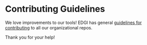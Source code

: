 # Contributing Guidelines

We love improvements to our tools! EDGI has general [guidelines for contributing](https://github.com/edgi-govdata-archiving/overview/blob/master/CONTRIBUTING.md
) to all our organizational repos. 

Thank you for your help!
